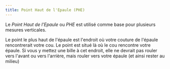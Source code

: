 ```yaml
---
title: Point Haut de l'Epaule (PHE)
---
```


Le *Point Haut de l'Epaule* ou *PHE* est utilisé comme base pour plusieurs mesures verticales.

Le point le plus haut de l'épaule est l'endroit où votre couture de l'épaule rencontrerait votre cou. Le point est situé là où le cou rencontre votre épaule. Si vous y mettez une bille à cet endroit, elle ne devrait pas rouler vers l'avant ou vers l'arrière, mais rouler vers votre épaule (et ainsi rester au milieu)
